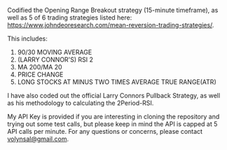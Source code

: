Codified the Opening Range Breakout strategy (15-minute timeframe), as well as 5 of 6 trading strategies listed here: https://www.johndeoresearch.com/mean-reversion-trading-strategies/.

This includes: 
1) 90/30 MOVING AVERAGE 
2) (LARRY CONNOR'S) RSI 2 
3) MA 200/MA 20 
4) PRICE CHANGE
6) LONG STOCKS AT MINUS TWO TIMES AVERAGE TRUE RANGE(ATR)

I have also coded out the official Larry Connors Pullback Strategy, as well as his methodology to calculating the 2Period-RSI.


My API Key is provided if you are interesting in cloning the repository and trying out some test calls, but please keep in mind the API is capped at 5 API calls per minute. For any questions or concerns, please contact volynsal@gmail.com.
